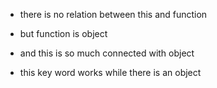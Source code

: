 


- there is no relation between this and function
- but function is object
- and this is so much connected with object

- this key word works while there is an object